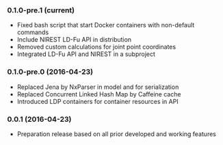 ### 0.1.0-pre.1 (current)
- Fixed bash script that start Docker containers with non-default commands
- Include NIREST LD-Fu API in distribution
- Removed custom calculations for joint point coordinates
- Integrated LD-Fu API and NIREST in a subproject

### 0.1.0-pre.0 (2016-04-23)
- Replaced Jena by NxParser in model and for serialization
- Replaced Concurrent Linked Hash Map by Caffeine cache
- Introduced LDP containers for container resources in API

### 0.0.1 (2016-04-23)
- Preparation release based on all prior developed and working features
